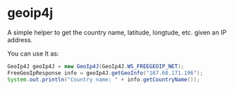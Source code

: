 # geoip4j
A simple helper to get the country name, latitude, longtude, etc. given an IP address.

You can use It as:

```java
GeoIp4J geoIp4J = new GeoIp4J(GeoIp4J.WS_FREEGEOIP_NET);
FreeGeoIpResponse info = geoIp4J.getGeoInfo("167.60.171.196");
System.out.println("Country name: " + info.getCountryName());
```
